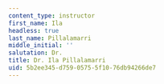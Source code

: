 ```yaml
---
content_type: instructor
first_name: Ila
headless: true
last_name: Pillalamarri
middle_initial: ''
salutation: Dr.
title: Dr. Ila Pillalamarri
uid: 5b2ee345-d759-0575-5f10-76db94266de7
---
```

